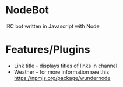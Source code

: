NodeBot
=======

IRC bot written in Javascript with Node

Features/Plugins
=======
* Link title - displays titles of links in channel
* Weather    - for more information see this https://npmjs.org/package/wundernode